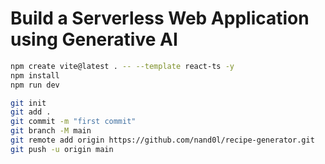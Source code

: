 # Build a Serverless Web Application using Generative AI

```bash
npm create vite@latest . -- --template react-ts -y
npm install
npm run dev
```

```bash
git init
git add .
git commit -m "first commit"
git branch -M main
git remote add origin https://github.com/nand0l/recipe-generator.git
git push -u origin main
```
